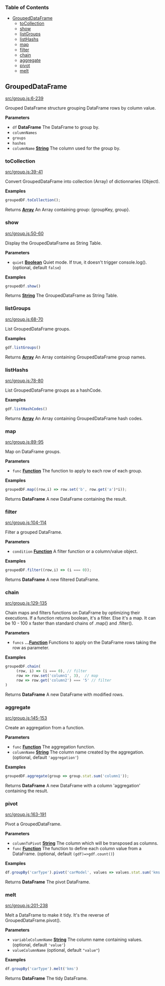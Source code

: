 <!-- Generated by documentation.js. Update this documentation by updating the source code. -->

### Table of Contents

-   [GroupedDataFrame][1]
    -   [toCollection][2]
    -   [show][3]
    -   [listGroups][4]
    -   [listHashs][5]
    -   [map][6]
    -   [filter][7]
    -   [chain][8]
    -   [aggregate][9]
    -   [pivot][10]
    -   [melt][11]

## GroupedDataFrame

[src/group.js:6-239][12]

Grouped DataFrame structure grouping DataFrame rows by column value.

**Parameters**

-   `df` **DataFrame** The DataFrame to group by.
-   `columnNames`  
-   `groups`  
-   `hashes`  
-   `columnName` **[String][13]** The column used for the group by.

### toCollection

[src/group.js:39-41][14]

Convert GroupedDataFrame into collection (Array) of dictionnaries (Object).

**Examples**

```javascript
groupedDF.toCollection();
```

Returns **[Array][15]** An Array containing group: {groupKey, group}.

### show

[src/group.js:50-60][16]

Display the GroupedDataFrame as String Table.

**Parameters**

-   `quiet` **[Boolean][17]** Quiet mode. If true, it doesn't trigger console.log(). (optional, default `false`)

**Examples**

```javascript
groupedDf.show()
```

Returns **[String][13]** The GroupedDataFrame as String Table.

### listGroups

[src/group.js:68-70][18]

List GroupedDataFrame groups.

**Examples**

```javascript
gdf.listGroups()
```

Returns **[Array][15]** An Array containing GroupedDataFrame group names.

### listHashs

[src/group.js:78-80][19]

List GroupedDataFrame groups as a hashCode.

**Examples**

```javascript
gdf.listHashCodes()
```

Returns **[Array][15]** An Array containing GroupedDataFrame hash codes.

### map

[src/group.js:89-95][20]

Map on DataFrame groups.

**Parameters**

-   `func` **[Function][21]** The function to apply to each row of each group.

**Examples**

```javascript
groupedDF.map((row,i) => row.set('b', row.get('a')*i));
```

Returns **DataFrame** A new DataFrame containing the result.

### filter

[src/group.js:104-114][22]

Filter a grouped DataFrame.

**Parameters**

-   `condition` **[Function][21]** A filter function or a column/value object.

**Examples**

```javascript
groupedDF.filter((row,i) => (i === 0));
```

Returns **DataFrame** A new filtered DataFrame.

### chain

[src/group.js:129-135][23]

Chain maps and filters functions on DataFrame by optimizing their executions.
If a function returns boolean, it's a filter. Else it's a map.
It can be 10 - 100 x faster than standard chains of .map() and .filter().

**Parameters**

-   `funcs` **...[Function][21]** Functions to apply on the DataFrame rows taking the row as parameter.

**Examples**

```javascript
groupedDF.chain(
     (row, i) => (i === 0), // filter
     row => row.set('column1', 3),  // map
     row => row.get('column2') === '5' // filter
)
```

Returns **DataFrame** A new DataFrame with modified rows.

### aggregate

[src/group.js:145-153][24]

Create an aggregation from a function.

**Parameters**

-   `func` **[Function][21]** The aggregation function.
-   `columnName` **[String][13]** The column name created by the aggregation. (optional, default `'aggregation'`)

**Examples**

```javascript
groupedDF.aggregate(group => group.stat.sum('column1'));
```

Returns **DataFrame** A new DataFrame with a column 'aggregation' containing the result.

### pivot

[src/group.js:163-191][25]

Pivot a GroupedDataFrame.

**Parameters**

-   `columnToPivot` **[String][13]** The column which will be transposed as columns.
-   `func` **[Function][21]** The function to define each column value from a DataFrame. (optional, default `(gdf)=>gdf.count()`)

**Examples**

```javascript
df.groupBy('carType').pivot('carModel', values => values.stat.sum('kms'))
```

Returns **DataFrame** The pivot DataFrame.

### melt

[src/group.js:201-238][26]

Melt a DataFrame to make it tidy. It's the reverse of GroupedDataFrame.pivot().

**Parameters**

-   `variableColumnName` **[String][13]** The column name containing values. (optional, default `'value'`)
-   `valueColumnName`   (optional, default `"value"`)

**Examples**

```javascript
df.groupBy('carType').melt('kms')
```

Returns **DataFrame** The tidy DataFrame.

[1]: #groupeddataframe

[2]: #tocollection

[3]: #show

[4]: #listgroups

[5]: #listhashs

[6]: #map

[7]: #filter

[8]: #chain

[9]: #aggregate

[10]: #pivot

[11]: #melt

[12]: https://git@github.com/:Gmousse/dataframe-js/blob/1473e98bea606d05502c2e0b52e57f196eabc7b9/src/group.js#L6-L239 "Source code on GitHub"

[13]: https://developer.mozilla.org/docs/Web/JavaScript/Reference/Global_Objects/String

[14]: https://git@github.com/:Gmousse/dataframe-js/blob/1473e98bea606d05502c2e0b52e57f196eabc7b9/src/group.js#L39-L41 "Source code on GitHub"

[15]: https://developer.mozilla.org/docs/Web/JavaScript/Reference/Global_Objects/Array

[16]: https://git@github.com/:Gmousse/dataframe-js/blob/1473e98bea606d05502c2e0b52e57f196eabc7b9/src/group.js#L50-L60 "Source code on GitHub"

[17]: https://developer.mozilla.org/docs/Web/JavaScript/Reference/Global_Objects/Boolean

[18]: https://git@github.com/:Gmousse/dataframe-js/blob/1473e98bea606d05502c2e0b52e57f196eabc7b9/src/group.js#L68-L70 "Source code on GitHub"

[19]: https://git@github.com/:Gmousse/dataframe-js/blob/1473e98bea606d05502c2e0b52e57f196eabc7b9/src/group.js#L78-L80 "Source code on GitHub"

[20]: https://git@github.com/:Gmousse/dataframe-js/blob/1473e98bea606d05502c2e0b52e57f196eabc7b9/src/group.js#L89-L95 "Source code on GitHub"

[21]: https://developer.mozilla.org/docs/Web/JavaScript/Reference/Statements/function

[22]: https://git@github.com/:Gmousse/dataframe-js/blob/1473e98bea606d05502c2e0b52e57f196eabc7b9/src/group.js#L104-L114 "Source code on GitHub"

[23]: https://git@github.com/:Gmousse/dataframe-js/blob/1473e98bea606d05502c2e0b52e57f196eabc7b9/src/group.js#L129-L135 "Source code on GitHub"

[24]: https://git@github.com/:Gmousse/dataframe-js/blob/1473e98bea606d05502c2e0b52e57f196eabc7b9/src/group.js#L145-L153 "Source code on GitHub"

[25]: https://git@github.com/:Gmousse/dataframe-js/blob/1473e98bea606d05502c2e0b52e57f196eabc7b9/src/group.js#L163-L191 "Source code on GitHub"

[26]: https://git@github.com/:Gmousse/dataframe-js/blob/1473e98bea606d05502c2e0b52e57f196eabc7b9/src/group.js#L201-L238 "Source code on GitHub"
